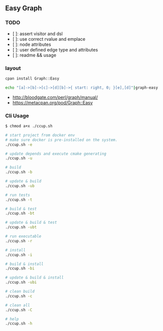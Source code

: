 
## Easy Graph


### TODO

- [ ]: assert visitor and dsl
- [ ]: use correct rvalue and emplace
- [ ]: node attributes
- [ ]: user defined edge type and attributes
- [ ]: readme && usage

### layout

```sh
cpan install Graph::Easy
```

```sh
echo "[a]->[b]->[c]->[d][b]->{ start: right, 0; }[e],[d]"|graph-easy
```

- http://bloodgate.com/perl/graph/manual/
- https://metacpan.org/pod/Graph::Easy

### Cli Usage

```sh
$ chmod a+x ./ccup.sh

# start project from docker env
# make sure docker is pre-installed on the system.
./ccup.sh -e

# update depends and execute cmake generating
./ccup.sh -u

# build
./ccup.sh -b

# update & build
./ccup.sh -ub

# run tests
./ccup.sh -t

# build & test
./ccup.sh -bt

# update & build & test
./ccup.sh -ubt

# run executable
./ccup.sh -r

# install
./ccup.sh -i

# build & install
./ccup.sh -bi

# update & build & install
./ccup.sh -ubi

# clean build
./ccup.sh -c

# clean all
./ccup.sh -C

# help
./ccup.sh -h
```
